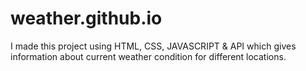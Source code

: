# weather.github.io
I made this project using HTML, CSS, JAVASCRIPT & API which gives information about current weather condition for different locations.
